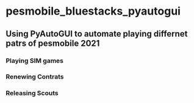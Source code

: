 # pesmobile_bluestacks_pyautogui
## Using PyAutoGUI to automate playing differnet patrs of pesmobile 2021

### Playing SIM games

### Renewing Contrats

### Releasing Scouts